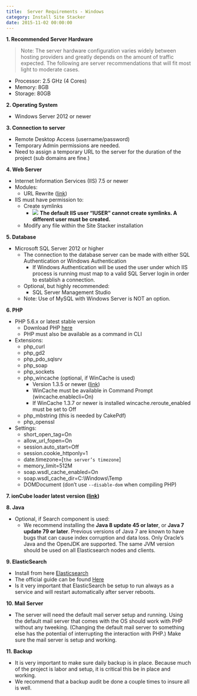 ```yaml
---
title:  Server Requirements - Windows
category: Install Site Stacker
date: 2015-11-02 00:00:00
---
```


**1. Recommended Server Hardware**

> Note: The server hardware configuration varies widely between hosting providers and greatly depends on the amount of traffic expected. The following are server recommendations that will fit most light to moderate cases.

* Processor: 2.5 GHz (4 Cores)
* Memory: 8GB
* Storage: 80GB


**2. Operating System**

* Windows Server 2012 or newer


**3. Connection to server**

* Remote Desktop Access (username/password)
* Temporary Admin permissions are needed.
* Need to assign a temporary URL to the server for the duration of the project (sub domains are fine.)


**4. Web Server**

* Internet Information Services (IIS) 7.5 or newer
* Modules:
   * URL Rewrite ([link](http://www.google.com/url?q=http%3A%2F%2Fwww.iis.net%2Fdownloads%2Fmicrosoft%2Furl-rewrite&sa=D&sntz=1&usg=AFQjCNHslW_84Io3PnG3NyHM07RQ0Jzy8Q))
* IIS must have permission to:
   * Create symlinks
      * ![](https://github.com/sitestacker/sitestacker-wiki/blob/wiki-resources/images/icons/important.png) **The default IIS user “IUSER” cannot create symlinks. A different user must be created.**
   * Modify any file within the Site Stacker installation


**5. Database**
   * Microsoft SQL Server 2012 or higher
      * The connection to the database server can be made with either SQL Authentication or Windows Authentication
         * If Windows Authentication will be used the user under which IIS process is running must map to a valid SQL Server login in order to establish a connection.
      * Optional, but highly recommended:
         * SQL Server Management Studio
      * Note: Use of MySQL with Windows Server is NOT an option.


**6. PHP**

* PHP 5.6.x or latest stable version
   * Download PHP [here](http://php.iis.net/)
   * PHP must also be available as a command in CLI
* Extensions:
   * php_curl
   * php_gd2
   * php_pdo_sqlsrv
   * php_soap
   * php_sockets
   * php_wincache (optional, if WinCache is used)
      * Version 1.3.5 or newer ([link](http://windows.php.net/downloads/pecl/releases/wincache/))
      * WinCache must be available in Command Prompt (wincache.enablecli=On)
      * If WinCache 1.3.7 or newer is installed wincache.reroute_enabled must be set to Off
   * php_mbstring (this is needed by CakePdf)
   * php_openssl
* Settings:
   * short_open_tag=On
   * allow_url_fopen=On
   * session.auto_start=Off
   * session.cookie_httponly=1
   * date.timezone=[`the server’s timezone`]
   * memory_limit=512M
   * soap.wsdl_cache_enabled=On
   * soap.wsdl_cache_dir=C:\Windows\Temp
   * DOMDocument (don’t use `--disable-dom` when compiling PHP)


**7. ionCube loader latest version ([link](http://www.google.com/url?q=http%3A%2F%2Fwww.ioncube.com%2Floaders.php&sa=D&sntz=1&usg=AFQjCNH2yLN9XjURVWA2ZIoDL3-EdsFG-g))**


**8. Java**

* Optional, if Search component is used:
   * We recommend installing the **Java 8 update 45 or later**, or **Java 7 update 79 or later**. Previous versions of Java 7 are known to have bugs that can cause index corruption and data loss. Only Oracle’s Java and the OpenJDK are supported. The same JVM version should be used on all Elasticsearch nodes and clients.


**9. ElasticSearch**
* Install from here [Elasticsearch](https://github.com/sitestacker/sitestacker-wiki/wiki/Install-elasticsearch)
* The official guide can be found [Here](https://www.google.com/url?q=https%3A%2F%2Fwww.elastic.co%2Fguide%2Fen%2Felasticsearch%2Freference%2Fcurrent%2Fsetup.html&sa=D&sntz=1&usg=AFQjCNG1Wa040IUIoTIfd3GoEbFqbH_o9Q)
* Is it very important that ElasticSearch be setup to run always as a service and will restart automatically after server reboots.


**10. Mail Server**
* The server will need the default mail server setup and running.  Using the default mail server that comes with the OS should work with PHP without any tweeking.  (Changing the default mail server to something else has the potential of interrupting the interaction with PHP.) Make sure the mail server is setup and working.  

**11. Backup**
* It is very important to make sure daily backup is in place.  Because much of the project is labor and setup, it is critical this be in place and working.
* We recommend that a backup audit be done a couple times to insure all is well.
